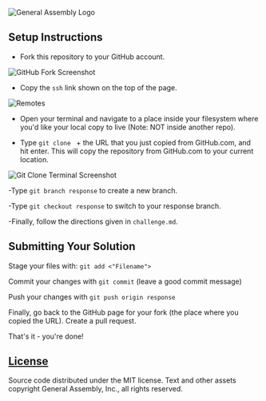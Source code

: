 ![General Assembly Logo](https://camo.githubusercontent.com/1a91b05b8f4d44b5bbfb83abac2b0996d8e26c92/687474703a2f2f692e696d6775722e636f6d2f6b6538555354712e706e67)

## Setup Instructions

- Fork this repository to your GitHub account.

![GitHub Fork Screenshot](images/fork.png)

- Copy the `ssh` link shown on the top of the page.

![Remotes](https://cloud.githubusercontent.com/assets/10408784/13907024/1ea37866-eebb-11e5-9a91-a1898e351c13.png)

- Open your terminal and navigate to a place inside your filesystem where you'd
like your local copy to live (Note: NOT inside another repo).

- Type `git clone ` + the URL that you just copied from GitHub.com, and hit
enter. This will copy the repository from GitHub.com to your current location.

![Git Clone Terminal Screenshot](images/command_line.png)

-Type `git branch response` to create a new branch.

-Type `git checkout response` to switch to your response branch.

-Finally, follow the directions given in `challenge.md`.

## Submitting Your Solution

 Stage your files with: `git add <"Filename">`

 Commit your changes with `git commit` (leave a good commit message)

 Push your changes with `git push origin response`

Finally, go back to the GitHub page for your fork (the place where you copied
the URL). Create a pull request.

That's it - you're done!

## [License](LICENSE)

Source code distributed under the MIT license. Text and other assets copyright
General Assembly, Inc., all rights reserved.
